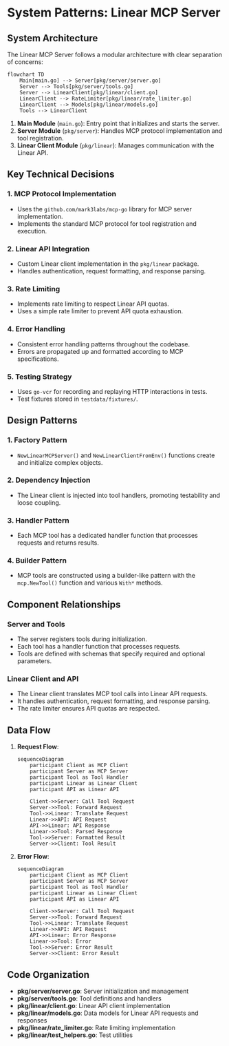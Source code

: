 # System Patterns: Linear MCP Server

## System Architecture
The Linear MCP Server follows a modular architecture with clear separation of concerns:

```mermaid
flowchart TD
    Main[main.go] --> Server[pkg/server/server.go]
    Server --> Tools[pkg/server/tools.go]
    Server --> LinearClient[pkg/linear/client.go]
    LinearClient --> RateLimiter[pkg/linear/rate_limiter.go]
    LinearClient --> Models[pkg/linear/models.go]
    Tools --> LinearClient
```

1. **Main Module** (`main.go`): Entry point that initializes and starts the server.
2. **Server Module** (`pkg/server`): Handles MCP protocol implementation and tool registration.
3. **Linear Client Module** (`pkg/linear`): Manages communication with the Linear API.

## Key Technical Decisions

### 1. MCP Protocol Implementation
- Uses the `github.com/mark3labs/mcp-go` library for MCP server implementation.
- Implements the standard MCP protocol for tool registration and execution.

### 2. Linear API Integration
- Custom Linear client implementation in the `pkg/linear` package.
- Handles authentication, request formatting, and response parsing.

### 3. Rate Limiting
- Implements rate limiting to respect Linear API quotas.
- Uses a simple rate limiter to prevent API quota exhaustion.

### 4. Error Handling
- Consistent error handling patterns throughout the codebase.
- Errors are propagated up and formatted according to MCP specifications.

### 5. Testing Strategy
- Uses `go-vcr` for recording and replaying HTTP interactions in tests.
- Test fixtures stored in `testdata/fixtures/`.

## Design Patterns

### 1. Factory Pattern
- `NewLinearMCPServer()` and `NewLinearClientFromEnv()` functions create and initialize complex objects.

### 2. Dependency Injection
- The Linear client is injected into tool handlers, promoting testability and loose coupling.

### 3. Handler Pattern
- Each MCP tool has a dedicated handler function that processes requests and returns results.

### 4. Builder Pattern
- MCP tools are constructed using a builder-like pattern with the `mcp.NewTool()` function and various `With*` methods.

## Component Relationships

### Server and Tools
- The server registers tools during initialization.
- Each tool has a handler function that processes requests.
- Tools are defined with schemas that specify required and optional parameters.

### Linear Client and API
- The Linear client translates MCP tool calls into Linear API requests.
- It handles authentication, request formatting, and response parsing.
- The rate limiter ensures API quotas are respected.

## Data Flow

1. **Request Flow**:
   ```mermaid
   sequenceDiagram
       participant Client as MCP Client
       participant Server as MCP Server
       participant Tool as Tool Handler
       participant Linear as Linear Client
       participant API as Linear API
       
       Client->>Server: Call Tool Request
       Server->>Tool: Forward Request
       Tool->>Linear: Translate Request
       Linear->>API: API Request
       API->>Linear: API Response
       Linear->>Tool: Parsed Response
       Tool->>Server: Formatted Result
       Server->>Client: Tool Result
   ```

2. **Error Flow**:
   ```mermaid
   sequenceDiagram
       participant Client as MCP Client
       participant Server as MCP Server
       participant Tool as Tool Handler
       participant Linear as Linear Client
       participant API as Linear API
       
       Client->>Server: Call Tool Request
       Server->>Tool: Forward Request
       Tool->>Linear: Translate Request
       Linear->>API: API Request
       API->>Linear: Error Response
       Linear->>Tool: Error
       Tool->>Server: Error Result
       Server->>Client: Error Result
   ```

## Code Organization
- **pkg/server/server.go**: Server initialization and management
- **pkg/server/tools.go**: Tool definitions and handlers
- **pkg/linear/client.go**: Linear API client implementation
- **pkg/linear/models.go**: Data models for Linear API requests and responses
- **pkg/linear/rate_limiter.go**: Rate limiting implementation
- **pkg/linear/test_helpers.go**: Test utilities
